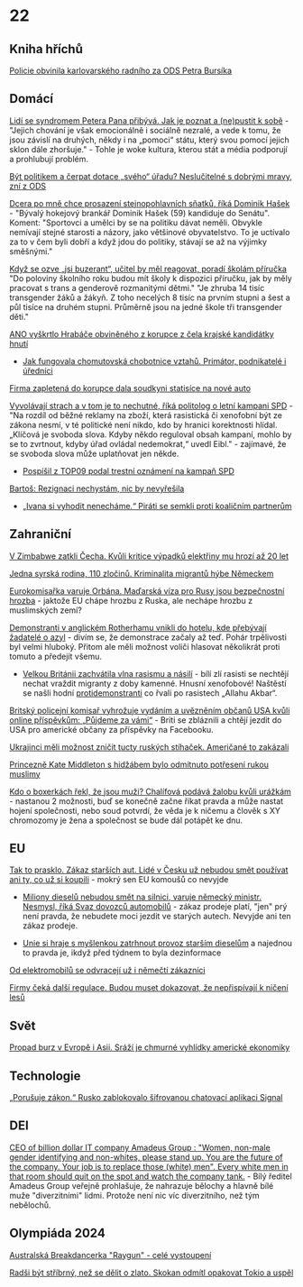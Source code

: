 # 22

## Kniha hříchů

[Policie obvinila karlovarského radního za ODS Petra Bursíka](https://www.novinky.cz/clanek/domaci-policie-obvinila-karlovarskeho-radniho-za-ods-petra-bursika-40483764)

## Domácí

[Lidí se syndromem Petera Pana přibývá. Jak je poznat a (ne)pustit k sobě](https://www.idnes.cz/finance/financni-radce/prace-vztahy-syndrom-perera-pana-psycholog-jan-urban.A240808_123402_viteze_sov) - "Jejich chování je však emocionálně i sociálně nezralé, a vede k tomu, že jsou závislí na druhých, někdy i na „pomoci“ státu, který svou pomocí jejich sklon dále zhoršuje." - Tohle je woke kultura, kterou stát a média podporují a prohlubují problém.

[Být politikem a čerpat dotace „svého“ úřadu? Neslučitelné s dobrými mravy, zní z ODS ](https://www.novinky.cz/clanek/domaci-byt-politikem-a-cerpat-dotace-sveho-uradu-neslucitelne-s-dobrymi-mravy-zni-z-ods-40483536)

[Dcera po mně chce prosazení stejnopohlavních sňatků, říká Dominik Hašek](https://www.idnes.cz/zpravy/revue/spolecnost/dominik-hasek-senat-cr-manzelstvi-stejnopohlavnich-paru-olympiada-pariz.A240809_104116_lidicky_nh) - "Bývalý hokejový brankář Dominik Hašek (59) kandiduje do Senátu". Koment: "Sportovci a umělci by se na politiku dávat neměli. Obvykle nemívají stejné starosti a názory, jako většinové obyvatelstvo. To je uctívalo za to v čem byli dobří a když jdou do politiky, stávají se až na výjimky směšnými."

[Když se ozve „jsi buzerant“, učitel by měl reagovat, poradí školám příručka](https://www.idnes.cz/zpravy/domaci/prague-pride-prednaska-prirucka-pro-skoly-k-praci-s-trans-a-genderove-rozmanitymi-detmi.A240808_180602_domaci_kop) "Do poloviny školního roku budou mít školy k dispozici příručku, jak by měly pracovat s trans a genderově rozmanitými dětmi." "Je zhruba 14 tisíc transgender žáků a žákyň. Z toho necelých 8 tisíc na prvním stupni a šest a půl tisíce na druhém stupni. Průměrně jsou na jedné škole tři transgender děti."

[ANO vyškrtlo Hrabáče obviněného z korupce z čela krajské kandidátky hnutí](https://www.idnes.cz/zpravy/domaci/babis-zada-aby-hrabac-skoncil-v-hnuti-ano-a-byl-vyskrtnut-z-krajske-kandidatky.A240807_091524_domaci_ijan?zdroj=cxrecs#cxrecs_s)
  * [Jak fungovala chomutovská chobotnice vztahů. Primátor, podnikatelé i úředníci](https://www.idnes.cz/zpravy/domaci/kauza-marek-hrabac-ano-chomutov-uplatky-politika.A240807_191336_domaci_stud?zdroj=otvirak)

[Firma zapletená do korupce dala soudkyni statisíce na nové auto](https://www.seznamzpravy.cz/clanek/domaci-kauzy-firma-zapletena-do-korupce-dala-soudkyni-statisice-na-nove-auto-255936)

[Vyvolávají strach a v tom je to nechutné, říká politolog o letní kampani SPD](https://www.novinky.cz/clanek/domaci-vyvolavaji-strach-a-v-tom-je-to-nechutne-rika-politolog-o-letni-kampani-spd-40482822) - "Na rozdíl od běžné reklamy na zboží, která rasistická či xenofobní být ze zákona nesmí, v té politické není nikdo, kdo by hranici korektnosti hlídal. „Klíčová je svoboda slova. Kdyby někdo reguloval obsah kampaní, mohlo by se to zvrtnout, kdyby úřad ovládal nedemokrat,“ uvedl Eibl." - zajímavé, že se svoboda slova může uplatňovat jen někde.

  * [Pospíšil z TOP09 podal trestní oznámení na kampaň SPD](https://www.novinky.cz/clanek/domaci-pospisil-z-top09-podal-trestni-oznameni-na-kampan-spd-40483141)

[Bartoš: Rezignaci nechystám, nic by nevyřešila](https://www.novinky.cz/clanek/domaci-bartos-rezignaci-nechystam-nic-by-nevyresila-40483614)

  * [„Ivana si vyhodit nenecháme.“ Piráti se semkli proti koaličním partnerům](https://www.idnes.cz/zpravy/domaci/digitalizace-stavebni-rizeni-bartos-pirati-vlada-kritika.A240809_185247_domaci_laci)

## Zahraniční

[V Zimbabwe zatkli Čecha. Kvůli kritice výpadků elektřiny mu hrozí až 20 let](https://www.idnes.cz/zpravy/domaci/zimbabwe-zadrzeni-cech-video-kritika.A240809_135903_domaci_vajo)

[Jedna syrská rodina, 110 zločinů. Kriminalita migrantů hýbe Německem](https://www.idnes.cz/zpravy/zahranicni/nemecko-migrace-kriminalita-syrie-zlocin.A240806_190634_zahranicni_stud?zdroj=otvirak)

[Eurokomisařka varuje Orbána. Maďarská víza pro Rusy jsou bezpečnostní hrozba](https://www.idnes.cz/zpravy/zahranicni/madarsko-rusko-schengen-eurokomisarka-ylva-johanssonova-varovani.A240802_094015_zahranicni_blp) - jaktože EU chápe hrozbu z Ruska, ale nechápe hrozbu z muslimských zemí?

[Demonstranti v anglickém Rotherhamu vnikli do hotelu, kde přebývají žadatelé o azyl](https://www.novinky.cz/clanek/zahranicni-evropa-demonstranti-v-anglickem-rotherhamu-vnikli-do-hotelu-kde-prebyvaji-zadatele-o-azyl-40482838) - divím se, že demonstrace začaly až teď. Pohár trpělivosti byl velmi hluboký. Přitom ale měli možnost voliči hlasovat několikrát proti tomuto a předejít všemu.

  * [Velkou Británii zachvátila vlna rasismu a násilí](https://www.novinky.cz/clanek/zahranicni-evropa-velkou-britanii-zachvatila-vlna-rasismu-a-nasili-40482846) - bílí zlí rasisti se nechtějí nechat vraždit migranty z doby kamenné. Hnusní xenofobové! Naštěstí se našli hodní [protidemonstranti](https://x.com/TkeMedia/status/1820090134399963246) co řvali po rasistech „Allahu Akbar“.

[Britský policejní komisař vyhrožuje vydáním a uvězněním občanů USA kvůli online příspěvkům: „Půjdeme za vámi“](https://www.foxnews.com/media/uk-police-commissioner-threatens-extradite-jail-us-citizens-over-social-media-posts-we-come-afte) - Briti se zbláznili a chtějí jezdit do USA pro americké občany za příspěvky na Facebooku.

[Ukrajinci měli možnost zničit tucty ruských stíhaček. Američané to zakázali](https://www.idnes.cz/zpravy/zahranicni/ukrajina-rusko-suchoj-su-34-malsevo-kab-1500l-valka-usa-atmsr.A240807_113917_zahranicni_jhr)

[Princezně Kate Middleton s hidžábem bylo odmítnuto potřesení rukou muslimy](https://www.youtube.com/watch?v=N_YYPo1ODbk)

[Kdo o boxerkách řekl, že jsou muži? Chalífová podává žalobu kvůli urážkám](https://www.idnes.cz/oh/pariz-2024/iman-chalif-zlato-box-olympiada-zaloba.A240811_094233_olympiada-paris-2024_rmp) - nastanou 2 možnosti, buď se konečně začne říkat pravda a může nastat hojení společnosti, nebo soud potvrdí, že věda je k ničemu a člověk s XY chromozomy je žena a společnost se bude dál potápět ke dnu.

## EU

[Tak to prasklo. Zákaz starších aut. Lidé v Česku už nebudou smět používat ani ty, co už si koupili](https://eprehledne.cz/tak-to-prasklo-zakaz-starsich-aut-lide-v-cesku-uz-nebudou-smet-pouzivat-ani-ty-co-uz-si-koupili/) - mokrý sen EU komoušů co nevyjde

  * [Miliony dieselů nebudou smět na silnici, varuje německý ministr. Nesmysl, říká Svaz dovozců automobilů](https://www.novinky.cz/clanek/ekonomika-miliony-dieselu-nebudou-smet-na-silnici-varuje-nemecky-ministr-nesmysl-rika-svaz-dovozcu-automobilu-40482927) - zákaz prodeje platí, "jen" prý není pravda, že nebudete moci jezdit ve starých autech. Nevyjde ani ten zákaz prodeje.

  * [Unie si hraje s myšlenkou zatrhnout provoz starším dieselům](https://www.seznamzpravy.cz/clanek/ekonomika-byznys-doprava-unie-si-hraje-s-myslenkou-zatrhnout-provoz-starsim-dieselum-257514) a najednou to pravda je, ikdyž před týdnem to byla dezinformace

[Od elektromobilů se odvracejí už i němečtí zákazníci](https://www.novinky.cz/clanek/zahranicni-evropa-od-elektromobilu-se-odvraceji-uz-i-nemecti-zakaznici-40482127)

[Firmy čeká další regulace. Budou muset dokazovat, že nepřispívají k ničení lesů](https://www.novinky.cz/clanek/ekonomika-firmy-ceka-dalsi-regulace-budou-muset-dokazovat-ze-neprispivaji-k-niceni-lesu-40481539)

## Svět

[Propad burz v Evropě i Asii. Sráží je chmurné vyhlídky americké ekonomiky](https://www.idnes.cz/ekonomika/zahranicni/usa-ekonomika-fed-powell-akcie-sazby.A240805_093837_eko-zahranicni_ven)

## Technologie
[„Porušuje zákon.“ Rusko zablokovalo šifrovanou chatovací aplikaci Signal](https://www.novinky.cz/clanek/internet-a-pc-software-porusuje-zakon-rusko-zablokovalo-sifrovanou-chatovaci-aplikaci-signal-40483788)

## DEI

[CEO of billion dollar IT company Amadeus Group : "Women, non-male gender identifying and non-whites, please stand up. You are the future of the company. Your job is to replace those (white) men". Every white men in that room should quit on the spot and watch the company tank.](https://www.youtube.com/watch?v=rmfy6nu9tYE) - Bílý ředitel Amadeus Group veřejně prohlašuje, že nahrazuje bělochy a hlavně bílé muže "diverzitními" lidmi. Protože není nic víc diverzitního, než tým nebělochů.

## Olympiáda 2024

[Australská Breakdancerka "Raygun" - celé vystoupení](https://x.com/i_zzzzzz/status/1822048272589918234)

[Radši být stříbrný, než se dělit o zlato. Skokan odmítl opakovat Tokio a uspěl](https://www.idnes.cz/oh/pariz-2024/skok-do-vysky-kerr-shelby-mcewen-olympiada-v-parizi.A240811_130649_olympiada-paris-2024_rmp)
